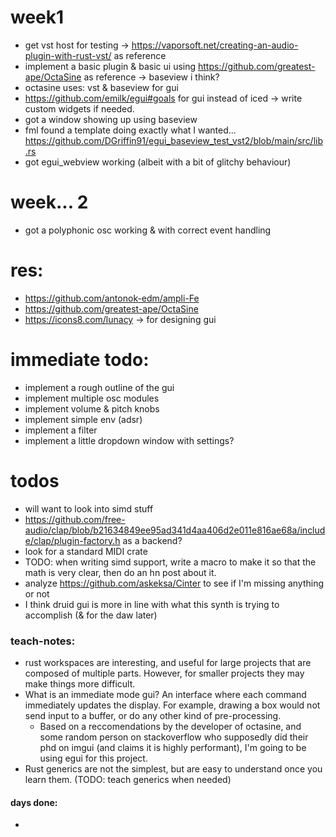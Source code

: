 # week1 
- get vst host for testing -> https://vaporsoft.net/creating-an-audio-plugin-with-rust-vst/ as reference
- implement a basic plugin & basic ui using https://github.com/greatest-ape/OctaSine as reference -> baseview i think?
- octasine uses: vst & baseview for gui
- https://github.com/emilk/egui#goals for gui instead of iced -> write custom widgets if needed.
- got a window showing up using baseview
- fml found a template doing exactly what I wanted... https://github.com/DGriffin91/egui_baseview_test_vst2/blob/main/src/lib.rs
- got egui_webview working (albeit with a bit of glitchy behaviour)

# week... 2
- got a polyphonic osc working & with correct event handling

# res:
- https://github.com/antonok-edm/ampli-Fe
- https://github.com/greatest-ape/OctaSine
- https://icons8.com/lunacy -> for designing gui

# immediate todo:
- implement a rough outline of the gui
- implement multiple osc modules
- implement volume & pitch knobs
- implement simple env (adsr)
- implement a filter
- implement a little dropdown window with settings?

# todos
- will want to look into simd stuff
- https://github.com/free-audio/clap/blob/b21634849ee95ad341d4aa406d2e011e816ae68a/include/clap/plugin-factory.h as a backend?
- look for a standard MIDI crate
- TODO: when writing simd support, write a macro to make it so that the math is very clear, then do an hn post about it.
- analyze https://github.com/askeksa/Cinter to see if I'm missing anything or not
- I think druid gui is more in line with what this synth is trying to accomplish (& for the daw later)

### teach-notes:
- rust workspaces are interesting, and useful for large projects that are composed of multiple parts. However, for smaller projects they may make things more difficult.
- What is an immediate mode gui? An interface where each command immediately updates the display. For example, drawing a box would not send input to a buffer, or do any other kind of pre-processing.
  - Based on a reccomendations by the developer of octasine, and some random person on stackoverflow who supposedly did their phd on imgui (and claims it is highly performant), I'm going to be using egui for this project.
- Rust generics are not the simplest, but are easy to understand once you learn them. (TODO: teach generics when needed)

#### days done:
-
